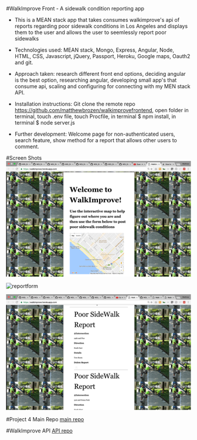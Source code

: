 #WalkImprove Front - A sidewalk condition reporting app

* This is a MEAN stack app that takes consumes walkimprove's api of  reports regarding poor sidewalk conditions in Los Angeles and displays them to the user and allows the user to seemlessly report poor sidewalks

* Technologies used: MEAN stack, Mongo, Express, Angular, Node, HTML, CSS, Javascript, jQuery, Passport, Heroku, Google maps, Oauth2 and git.

* Approach taken: research different front end options, deciding angular is the best option, researching angular, developing small app's that consume api, scaling and configuring for connecting with my MEN stack API.

* Installation instructions: Git clone the remote repo https://github.com/matthewbrozen/walkimprovefrontend, open folder in terminal, touch .env file, touch Procfile, in terminal $ npm install, in terminal $ node server.js

* Further development: Welcome page for non-authenticated users, search feature, show method for a report that allows other users to comment. 

#Screen Shots
![welcome](welcome.png)

![reportform](reportsideworkform.png)

![reports](sidewalkreports.png)

#Project 4 Main Repo
[main repo](https://github.com/matthewbrozen/project4)  

#WalkImprove API
[API repo](https://github.com/matthewbrozen/walkimproveapi)
